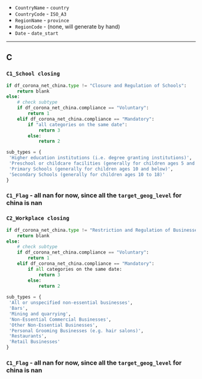- `CountryName` - `country`
- `CountryCode` - `ISO_A3`
- `RegionName` - `province`
- `RegionCode` - (none, will generate by hand)
- `Date` - `date_start`

-----

## C

### `C1_School closing`

```python
if df_corona_net_china.type != "Closure and Regulation of Schools":
    return blank
else: 
    # check subtype
    if df_corona_net_china.compliance == "Voluntary":
        return 1
    elif df_corona_net_china.compliance == "Mandatory":
        if "all categories on the same date": 
            return 3
        else:
            return 2

sub_types = {
 'Higher education institutions (i.e. degree granting institutions)',
 'Preschool or childcare facilities (generally for children ages 5 and below)',
 'Primary Schools (generally for children ages 10 and below)',
 'Secondary Schools (generally for children ages 10 to 18)'
}
```
###  `C1_Flag` - all nan for now, since all the `target_geog_level` for china is nan

### `C2_Workplace closing`

```python
if df_corona_net_china.type != "Restriction and Regulation of Businesses":
    return blank
else: 
    # check subtype
    if df_corona_net_china.compliance == "Voluntary":
        return 1
    elif df_corona_net_china.compliance == "Mandatory":
        if all categories on the same date: 
            return 3
        else:
            return 2
        
sub_types = {
 'All or unspecified non-essential businesses',
 'Bars',
 'Mining and quarrying',
 'Non-Essential Commercial Businesses',
 'Other Non-Essential Businesses',
 'Personal Grooming Businesses (e.g. hair salons)',
 'Restaurants',
 'Retail Businesses'
}
```

###  `C1_Flag` - all nan for now, since all the `target_geog_level` for china is nan
